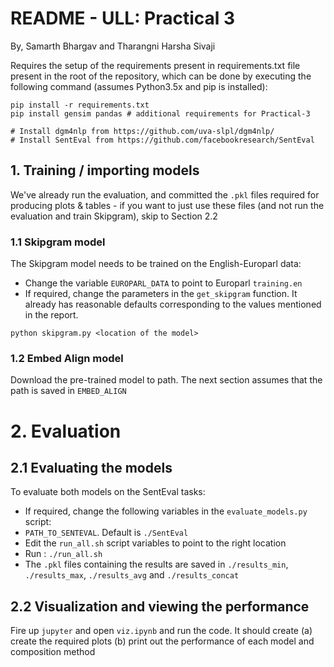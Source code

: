 # README - ULL: Practical 3
By, Samarth Bhargav and Tharangni Harsha Sivaji

Requires the setup of the requirements present in requirements.txt file present in the root of the repository, which can be done by executing the following command (assumes Python3.5x and pip is installed):
```
pip install -r requirements.txt
pip install gensim pandas # additional requirements for Practical-3

# Install dgm4nlp from https://github.com/uva-slpl/dgm4nlp/
# Install SentEval from https://github.com/facebookresearch/SentEval
```

## 1. Training / importing models

We've already run the evaluation, and committed the `.pkl` files required for producing plots & tables - if you want to just use these files (and not run the evaluation and train Skipgram), skip to Section 2.2

### 1.1 Skipgram model
The Skipgram model needs to be trained on the English-Europarl data:

- Change the variable `EUROPARL_DATA` to point to Europarl `training.en`
- If required, change the parameters in the `get_skipgram` function. It already has reasonable defaults corresponding to the values mentioned in the report.
```
python skipgram.py <location of the model>
```

### 1.2 Embed Align model

Download the pre-trained model to path. The next section assumes that the path is saved in `EMBED_ALIGN`

# 2. Evaluation

## 2.1 Evaluating the models

To evaluate both models on the SentEval tasks:
- If required, change the following variables in the `evaluate_models.py` script:
- `PATH_TO_SENTEVAL`. Default is `./SentEval`
- Edit the `run_all.sh` script variables to point to the right location
- Run : `./run_all.sh`
- The `.pkl` files containing the results are saved in `./results_min`, `./results_max`, `./results_avg` and `./results_concat`

## 2.2 Visualization and viewing the performance
Fire up `jupyter` and open `viz.ipynb` and run the code. It should create (a) create the required plots (b) print out the performance of each model and composition method
